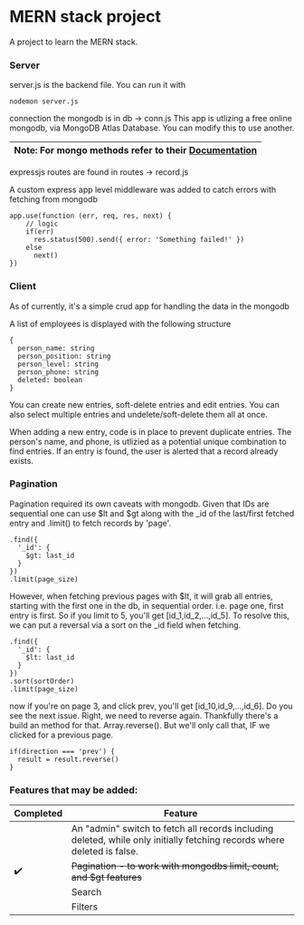 # MERN stack project

A project to learn the MERN stack.

### Server
server.js is the backend file.
You can run it with 
```
nodemon server.js
```

connection the mongodb is in db -> conn.js
This app is utlizing a free online mongodb, via MongoDB Atlas Database. You can modify this to use another.



| **Note:** For mongo methods refer to their [Documentation](https://docs.mongodb.com/manual/reference/method/) |
| --- |


expressjs routes are found in routes -> record.js

A custom express app level middleware was added to catch errors with fetching from mongodb
```
app.use(function (err, req, res, next) {
    // logic
    if(err)
      res.status(500).send({ error: 'Something failed!' })
    else
      next()
})
```

### Client

As of currently, it's a simple crud app for handling the data in the mongodb

A list of employees is displayed with the following structure
```
{
  person_name: string
  person_position: string
  person_level: string
  person_phone: string
  deleted: boolean
}
```

You can create new entries, soft-delete entries and edit entries. You can also select multiple entries and undelete/soft-delete them all at once.

When adding a new entry, code is in place to prevent duplicate entries. The person's name, and phone, is utlizied as a potential unique combination to find entries.
If an entry is found, the user is alerted that a record already exists.

### Pagination
  Pagination required its own caveats with mongodb.
  Given that IDs are sequential one can use $lt and $gt along with the _id of the last/first fetched entry and .limit() to fetch records by 'page'.
```
.find({
  '_id': {
    $gt: last_id
  }
})
.limit(page_size)
```
  However, when fetching previous pages with $lt, it will grab all entries, starting with the first one in the db, in sequential order. i.e. page one, first entry is first. So if you limit to 5, you'll get [id_1,id_2,...,id_5].
  To resolve this, we can put a reversal via a sort on the _id field when fetching. 
```
.find({
  '_id': {
    $lt: last_id
  }
})
.sort(sortOrder)
.limit(page_size)
```
now if you're on page 3, and click prev, you'll get [id_10,id_9,...,id_6]. Do you see the next issue.
Right, we need to reverse again. Thankfully there's a build an method for that.
Array.reverse(). But we'll only call that, IF we clicked for a previous page.
```
if(direction === 'prev') {
  result = result.reverse()
}
```

### Features that may be added:
  
  | Completed | Feature |
  | --- | --- |
  |  | An "admin" switch to fetch all records including deleted, while only initially fetching records where deleted is false. |
  | :heavy_check_mark: | <s>Pagination - to work with mongodbs limit, count, and $gt features</s> |
  |  | Search |
  |  | Filters |
  
